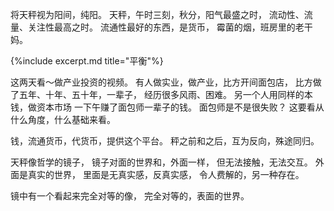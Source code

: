 将天秤视为阳间，纯阳。
天秤，午时三刻，秋分，阳气最盛之时，
流动性、流量、关注性最高之时。
流通性最好的东西，是货币，
霉菌的烟，班房里的老干妈。

{%include excerpt.md title="平衡"%}

这两天看～做产业投资的视频。
有人做实业，做产业，比方开间面包店，
比方做了五年、十年、五十年，一辈子，
经历很多风雨、困难。
另一个人用同样的本钱，做资本市场
一下午赚了面包师一辈子的钱。
面包师是不是很失败？
这要看从什么角度，什么基础来看。

钱，流通货币，代货币，提供这个平台。
秤之前和之后，互为反向，殊途同归。

天秤像哲学的镜子，
镜子对面的世界和，外面一样，
但无法接触，无法交互。
外面是真实的世界，
里面是无真实感，反真实感，
令人费解的，另一种存在。

镜中有一个看起来完全对等的像，
完全对等的，表面的世界。
